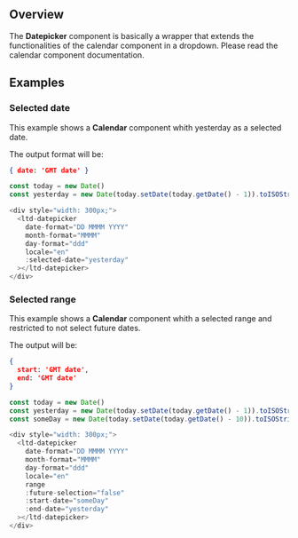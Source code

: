 ## Overview
The **Datepicker** component is basically a wrapper that extends the functionalities of the calendar component in a dropdown.
Please read the calendar component documentation.


## Examples

### Selected date

This example shows a **Calendar** component whith yesterday as a selected date.

The output format will be: 
```json
{ date: 'GMT date' }
```

```js
const today = new Date()
const yesterday = new Date(today.setDate(today.getDate() - 1)).toISOString().slice(0, 10)

<div style="width: 300px;">
  <ltd-datepicker
    date-format="DD MMMM YYYY"
    month-format="MMMM"
    day-format="ddd"
    locale="en"
    :selected-date="yesterday"
  ></ltd-datepicker>
</div>
```

### Selected range

This example shows a **Calendar** component whith a selected range and restricted to not select future dates.

The output will be: 
```json
{ 
  start: 'GMT date', 
  end: 'GMT date' 
}
```

```js
const today = new Date()
const yesterday = new Date(today.setDate(today.getDate() - 1)).toISOString().slice(0, 10)
const someDay = new Date(today.setDate(today.getDate() - 10)).toISOString().slice(0, 10)

<div style="width: 300px;">
  <ltd-datepicker
    date-format="DD MMMM YYYY"
    month-format="MMMM"
    day-format="ddd"
    locale="en"
    range
    :future-selection="false"
    :start-date="someDay"
    :end-date="yesterday"
  ></ltd-datepicker>
</div>
```